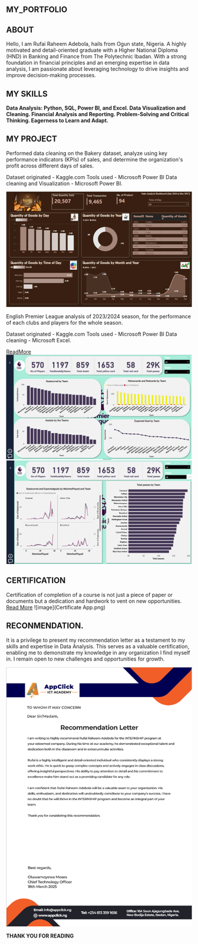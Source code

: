 <!-- selection 1: Introduce yourself -->
## MY_PORTFOLIO

## ABOUT

 Hello, I am Rufai Raheem Adebola, hails from Ogun state, Nigeria. A highly motivated and detail-oriented graduate with a Higher National Diploma (HND) in Banking and Finance from The Polytechnic Ibadan. With a strong foundation in financial principles and an emerging expertise in data analysis, I am passionate about leveraging technology to drive insights and improve decision-making processes.

## MY SKILLS 

**Data Analysis: Python, SQL, Power BI, and Excel.
Data Visualization and Cleaning.
Financial Analysis and Reporting.
Problem-Solving and Critical Thinking.
Eagerness to Learn and Adapt.**

<!--Section 2: List 3-6 Key projects -->
## MY PROJECT

Performed data cleaning on the Bakery dataset, analyze using key performance indicators (KPIs) of sales, and determine the organization's profit across different days of sales.

Dataset originated - Kaggle.com
Tools used - Microsoft Power BI
Data cleaning and Visualization - Microsoft Power BI.

![image](Bakery.png)

English Premier League analysis of 2023/2024 season, for the performance of each clubs and players for the whole season.

Dataset originated - Kaggle.com
Tools used - Microsoft Power BI
Data cleaning - Microsoft Excel.

[ReadMore](https://www.linkedin.com/feed/update/urn:li:activity:7290888425598029825/)
![image](Premierleague.png)
![image](Premierleague2.png)

## CERTIFICATION

Certification of completion of a course is not just a piece of paper or documents but a dedication and hardwork to vent on new opportunities.
[Read More](https://www.linkedin.com/feed/update/urn:li:activity:7308861528642854913/)
![image](Certificate App.png)

## RECONMENDATION.
It is a privilege to present my recommendation letter as a testament to my skills and expertise in Data Analysis. This serves as a valuable certification, enabling me to demonstrate my knowledge in any organization I find myself in. I remain open to new challenges and opportunities for growth.

![image](Reconmendation.png)

**THANK YOU FOR READING**


 
